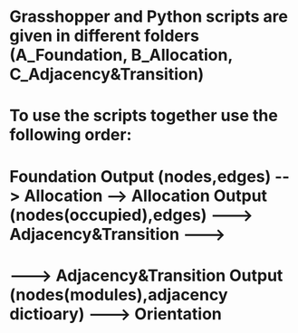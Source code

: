 # Grasshopper and Python scripts are given in different folders (A_Foundation, B_Allocation, C_Adjacency&Transition)
# To use the scripts together use the following order:
# Foundation Output (nodes,edges) --> Allocation --> Allocation Output (nodes(occupied),edges) ---> Adjacency&Transition ---> 
# ---> Adjacency&Transition Output (nodes(modules),adjacency dictioary) ---> Orientation
